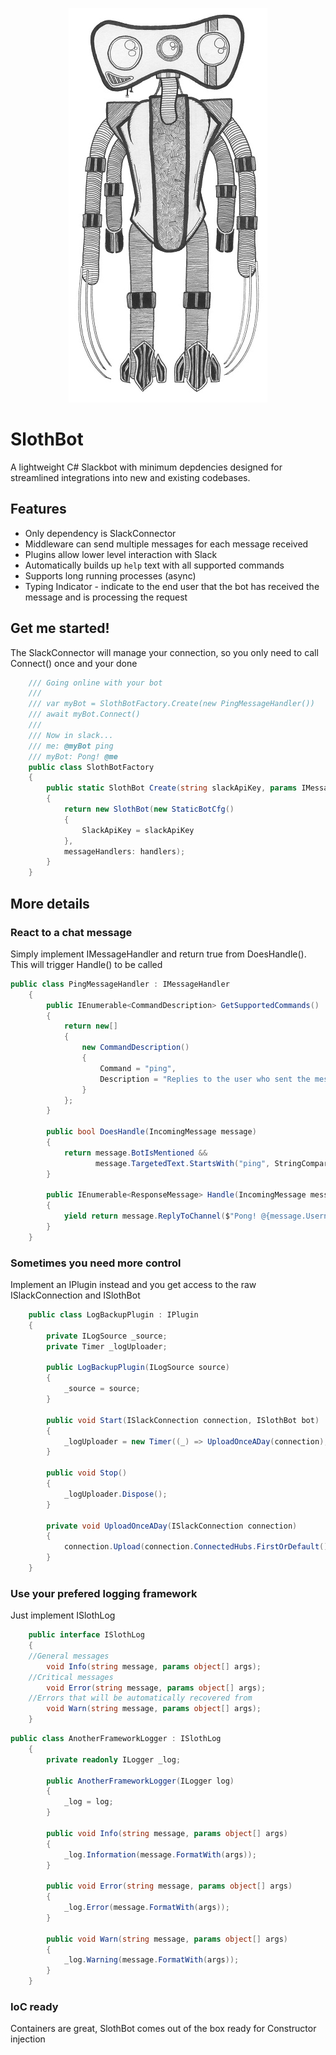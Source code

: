 <p align="center">
<img src="https://github.com/captainjono/slothbot/blob/master/img/slothbot.jpg" alt="SlothBot" />
</p>

# SlothBot
A lightweight C# Slackbot with minimum depdencies designed for streamlined integrations into new and existing codebases.

## Features
 - Only dependency is SlackConnector
 - Middleware can send multiple messages for each message received
 - Plugins allow lower level interaction with Slack
 - Automatically builds up `help` text with all supported commands
 - Supports long running processes (async)
 - Typing Indicator - indicate to the end user that the bot has received the message and is processing the request

## Get me started!
The SlackConnector will manage your connection, so you only need to call Connect() once and your done

```csharp
    /// Going online with your bot
    /// 
    /// var myBot = SlothBotFactory.Create(new PingMessageHandler())
    /// await myBot.Connect() 
    ///
    /// Now in slack... 
    /// me: @myBot ping
    /// myBot: Pong! @me 
    public class SlothBotFactory
    {
        public static SlothBot Create(string slackApiKey, params IMessageHandler[] handlers)
        {
            return new SlothBot(new StaticBotCfg()
            {
                SlackApiKey = slackApiKey
            },
            messageHandlers: handlers);
        }
    }
```

## More details

### React to a chat message
Simply implement IMessageHandler and return true from DoesHandle(). This will trigger Handle() to be called

```csharp
public class PingMessageHandler : IMessageHandler
    {
        public IEnumerable<CommandDescription> GetSupportedCommands()
        {
            return new[]
            {
                new CommandDescription()
                {
                    Command = "ping",
                    Description = "Replies to the user who sent the message with a \"Pong!\" response"
                }
            };
        }

        public bool DoesHandle(IncomingMessage message)
        {
            return message.BotIsMentioned &&
                   message.TargetedText.StartsWith("ping", StringComparison.OrdinalIgnoreCase);
        }

        public IEnumerable<ResponseMessage> Handle(IncomingMessage message)
        {
            yield return message.ReplyToChannel($"Pong! @{message.Username}");
        }
    }
```

### Sometimes you need more control
Implement an IPlugin instead and you get access to the raw ISlackConnection and ISlothBot

```csharp
    public class LogBackupPlugin : IPlugin
    {
        private ILogSource _source;
        private Timer _logUploader;

        public LogBackupPlugin(ILogSource source)
        {
            _source = source;
        }

        public void Start(ISlackConnection connection, ISlothBot bot)
        {
            _logUploader = new Timer((_) => UploadOnceADay(connection), null, TimeSpan.FromDays(1), TimeSpan.FromDays(1));
        }

		public void Stop()
        {
            _logUploader.Dispose();
        }

        private void UploadOnceADay(ISlackConnection connection)
        {
            connection.Upload(connection.ConnectedHubs.FirstOrDefault().Value, _source.GetCurrentLog(), "{0}.log".FormatWith(DateTime.Now.ToShortTimeString());
        }
    }
```

### Use your prefered logging framework
Just implement ISlothLog

```csharp
    public interface ISlothLog
    {
	//General messages
        void Info(string message, params object[] args);
	//Critical messages
        void Error(string message, params object[] args);
	//Errors that will be automatically recovered from
        void Warn(string message, params object[] args);
    }
```

```csharp
public class AnotherFrameworkLogger : ISlothLog
    {
        private readonly ILogger _log;

        public AnotherFrameworkLogger(ILogger log)
        {
            _log = log;
        }

        public void Info(string message, params object[] args)
        {
            _log.Information(message.FormatWith(args));
        }

        public void Error(string message, params object[] args)
        {
            _log.Error(message.FormatWith(args));
        }

        public void Warn(string message, params object[] args)
        {
            _log.Warning(message.FormatWith(args));
        }
    }
```

### IoC ready
Containers are great, SlothBot comes out of the box ready for Constructor injection